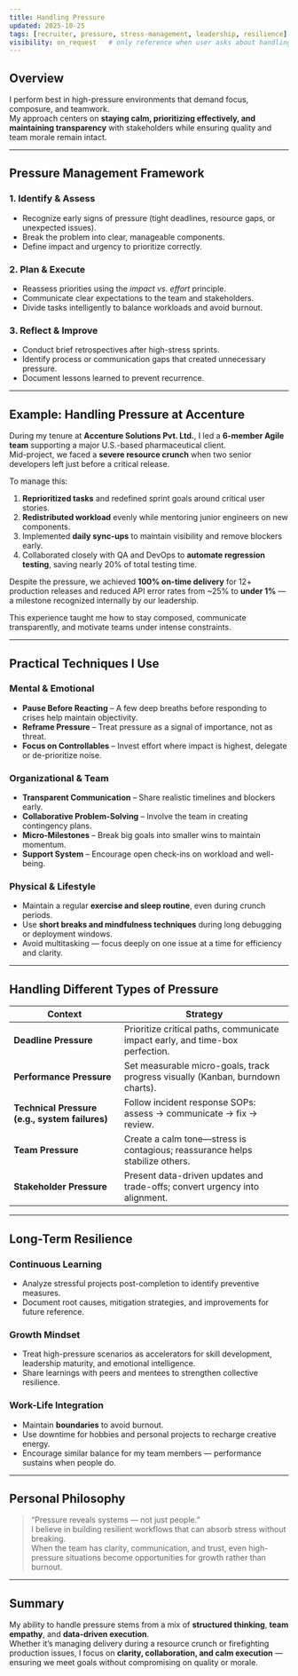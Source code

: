 ```yaml
---
title: Handling Pressure
updated: 2025-10-25
tags: [recruiter, pressure, stress-management, leadership, resilience]
visibility: on_request   # only reference when user asks about handling pressure or stress
---
```


## Overview
I perform best in high-pressure environments that demand focus, composure, and teamwork.  
My approach centers on **staying calm, prioritizing effectively, and maintaining transparency** with stakeholders while ensuring quality and team morale remain intact.

---

## Pressure Management Framework

### 1. Identify & Assess
- Recognize early signs of pressure (tight deadlines, resource gaps, or unexpected issues).  
- Break the problem into clear, manageable components.  
- Define impact and urgency to prioritize correctly.

### 2. Plan & Execute
- Reassess priorities using the *impact vs. effort* principle.  
- Communicate clear expectations to the team and stakeholders.  
- Divide tasks intelligently to balance workloads and avoid burnout.

### 3. Reflect & Improve
- Conduct brief retrospectives after high-stress sprints.  
- Identify process or communication gaps that created unnecessary pressure.  
- Document lessons learned to prevent recurrence.

---

## Example: Handling Pressure at Accenture
During my tenure at **Accenture Solutions Pvt. Ltd.**, I led a **6-member Agile team** supporting a major U.S.-based pharmaceutical client.  
Mid-project, we faced a **severe resource crunch** when two senior developers left just before a critical release.

To manage this:
1. **Reprioritized tasks** and redefined sprint goals around critical user stories.  
2. **Redistributed workload** evenly while mentoring junior engineers on new components.  
3. Implemented **daily sync-ups** to maintain visibility and remove blockers early.  
4. Collaborated closely with QA and DevOps to **automate regression testing**, saving nearly 20% of total testing time.  

Despite the pressure, we achieved **100% on-time delivery** for 12+ production releases and reduced API error rates from ~25% to **under 1%** — a milestone recognized internally by our leadership.

This experience taught me how to stay composed, communicate transparently, and motivate teams under intense constraints.

---

## Practical Techniques I Use

### Mental & Emotional
- **Pause Before Reacting** – A few deep breaths before responding to crises help maintain objectivity.  
- **Reframe Pressure** – Treat pressure as a signal of importance, not as threat.  
- **Focus on Controllables** – Invest effort where impact is highest, delegate or de-prioritize noise.

### Organizational & Team
- **Transparent Communication** – Share realistic timelines and blockers early.  
- **Collaborative Problem-Solving** – Involve the team in creating contingency plans.  
- **Micro-Milestones** – Break big goals into smaller wins to maintain momentum.  
- **Support System** – Encourage open check-ins on workload and well-being.

### Physical & Lifestyle
- Maintain a regular **exercise and sleep routine**, even during crunch periods.  
- Use **short breaks and mindfulness techniques** during long debugging or deployment windows.  
- Avoid multitasking — focus deeply on one issue at a time for efficiency and clarity.

---

## Handling Different Types of Pressure

| Context | Strategy |
|----------|-----------|
| **Deadline Pressure** | Prioritize critical paths, communicate impact early, and time-box perfection. |
| **Performance Pressure** | Set measurable micro-goals, track progress visually (Kanban, burndown charts). |
| **Technical Pressure (e.g., system failures)** | Follow incident response SOPs: assess → communicate → fix → review. |
| **Team Pressure** | Create a calm tone—stress is contagious; reassurance helps stabilize others. |
| **Stakeholder Pressure** | Present data-driven updates and trade-offs; convert urgency into alignment. |

---

## Long-Term Resilience

### Continuous Learning
- Analyze stressful projects post-completion to identify preventive measures.  
- Document root causes, mitigation strategies, and improvements for future reference.  

### Growth Mindset
- Treat high-pressure scenarios as accelerators for skill development, leadership maturity, and emotional intelligence.  
- Share learnings with peers and mentees to strengthen collective resilience.

### Work-Life Integration
- Maintain **boundaries** to avoid burnout.  
- Use downtime for hobbies and personal projects to recharge creative energy.  
- Encourage similar balance for my team members — performance sustains when people do.

---

## Personal Philosophy
> “Pressure reveals systems — not just people.”  
I believe in building resilient workflows that can absorb stress without breaking.  
When the team has clarity, communication, and trust, even high-pressure situations become opportunities for growth rather than burnout.

---

## Summary
My ability to handle pressure stems from a mix of **structured thinking**, **team empathy**, and **data-driven execution**.  
Whether it’s managing delivery during a resource crunch or firefighting production issues, I focus on **clarity, collaboration, and calm execution** — ensuring we meet goals without compromising on quality or morale.
